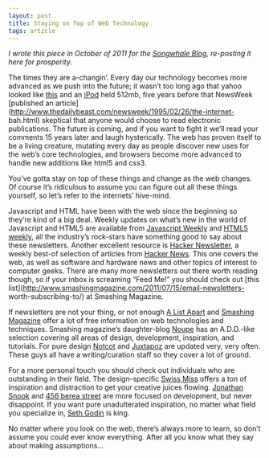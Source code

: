 ```yaml
---
layout: post
title: Staying on Top of Web Technology
tags: article
---
```


_I wrote this piece in October of 2011 for the [Songwhale Blog](http://blog.songwhale.com/post/11316955561/webtechnology), re-posting it here for prosperity._  <!--more-->


The times they are a-changin’. Every day our technology becomes more advanced
as we push into the future; it wasn’t too long ago that yahoo looked like
[this](http://www.topdesignmag.com/wp-content/uploads/2011/06/118.jpg) and
an [iPod](http://www.ipodhistory.com/ipod-first-generation/) held 512mb, five
years before that NewsWeek [published an
article](http://www.thedailybeast.com/newsweek/1995/02/26/the-internet-
bah.html) skeptical that anyone would choose to read electronic publications.
The future is coming, and if you want to fight it we’ll read your comments 15
years later and laugh hysterically. The web has proven itself to be a living
creature, mutating every day as people discover new uses for the web’s core
technologies, and browsers become more advanced to handle new additions like
html5 and css3.


You’ve gotta stay on top of these things and change as the web changes. Of
course it’s ridiculous to assume you can figure out all these things yourself,
so let’s refer to the internets’ hive-mind.


Javascript and HTML have been with the web since the beginning so they’re kind
of a big deal. Weekly updates on what’s new in the world of Javascript and
HTML5 are available from [Javascript Weekly](http://javascriptweekly.com/) and
[HTML5 weekly](http://html5weekly.com/), all the industry’s rock-stars have
something good to say about these newsletters. Another excellent resource is
[Hacker Newsletter](http://www.hackernewsletter.com/), a weekly best-of
selection of articles from [Hacker News](http://news.ycombinator.com/). This
one covers the web, as well as software and hardware news and other topics of
interest to computer geeks. There are many more newsletters out there worth
reading though, so if your inbox is screaming “Feed Me!” you should check out
[this list](http://www.smashingmagazine.com/2011/07/15/email-newsletters-
worth-subscribing-to/) at Smashing Magazine.


If newsletters are not your thing, or not enough [A List
Apart](http://www.alistapart.com/) and [Smashing
Magazine](http://www.smashingmagazine.com/) offer a lot of free information on web technologies and
techniques. Smashing magazine’s daughter-blog [Noupe](http://www.noupe.com/)
has an A.D.D.-like selection covering all areas of design, development,
inspiration, and tutorials. For pure design [Notcot](http://www.notcot.org/) and
[Juxtapoz](http://www.juxtapoz.com/) are updated
very, very often. These guys all have a writing/curation staff so they cover a
lot of ground.


For a more personal touch you should check out individuals who are outstanding
in their field.  The design-specific [Swiss
Miss](http://www.swiss-miss.com/) offers a ton of
inspiration and distraction to get your creative juices flowing. [Jonathan
Snook](http://snook.ca/) and [456 berea
street](http://www.456bereastreet.com/) are more focused on development, but
never disappoint. If you want pure unadulterated inspiration, no matter what
field you specialize in, [Seth Godin](http://sethgodin.typepad.com/) is king.

No matter where you look on the web, there’s always more to learn, so don’t
assume you could ever know everything. After all you know what they say about
making assumptions…
